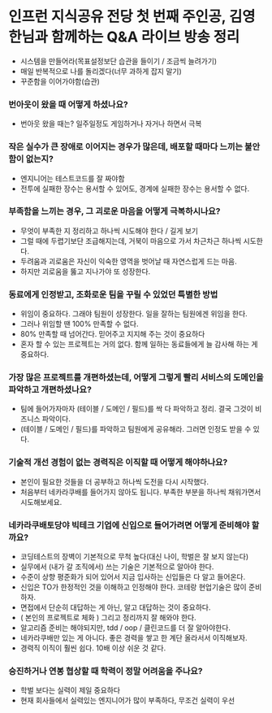 인프런 지식공유 전당 첫 번째 주인공, 
김영한님과 함께하는 Q&A 라이브 방송 정리
=======================================================================



- 시스템을 만들어라(목표설정보단 습관을 들이기 / 조금씩 늘려가기)
- 매일 반복적으로 나를 돌리겠다(너무 과하게 잡지 말기)
- 꾸준함을 이어가야함(습관)

### 번아웃이 왔을 때 어떻게 하셨나요?
- 번아웃 왔을 때는? 일주일정도 게임하거나 자거나 하면서 극복

### 작은 실수가 큰 장애로 이어지는 경우가 많은데, 배포할 때마다 느끼는 불안함이 없는지?
- 엔지니어는 테스트코드를 잘 짜야함
- 전투에 실패한 장수는 용서할 수 있어도, 경계에 실패한 장수는 용서할 수 없다.

### 부족함을 느끼는 경우, 그 괴로운 마음을 어떻게 극복하시나요?
- 무엇이 부족한 지 정리하고 하나씩 시도해야 한다 / 길게 보기
- 그럴 때에 두렵기보단 조급해지는데, 거북이 마음으로 가서 차근차근 하나씩 시도한다.
- 두려움과 괴로움은 자신이 익숙한 영역을 벗어날 때 자연스럽게 드는 마음.
- 하지만 괴로움을 뚫고 지나가야 또 성장한다.

### 동료에게 인정받고, 조화로운 팀을 꾸릴 수 있었던 특별한 방법
- 위임이 중요하다. 그래야 팀원이 성장한다. 일을 잘하는 팀원에겐 위임을 한다.
- 그러나 위임할 땐 100% 만족할 수 없다.
- 80% 만족할 때 넘어간다. 믿어주고 지지해 주는 것이 중요하다
- 혼자 할 수 있는 프로젝트는 거의 없다. 함께 일하는 동료들에게 늘 감사해 하는 게 중요하다.

### 가장 많은 프로젝트를 개편하셨는데, 어떻게 그렇게 빨리 서비스의 도메인을 파악하고 개편하셨나요?
- 팀에 들어가자마자 (테이블 / 도메인 / 필드)를 싹 다 파악하고 정리. 결국 그것이 비즈니스 파악이다.
- (테이블 / 도메인 / 필드)를 파악하고 팀원에게 공유해라. 그러면 인정도 받을 수 있다.

### 기술적 개선 경험이 없는 경력직은 이직할 때 어떻게 해야하나요?
- 본인이 필요한 것들을 더 공부하고 하나씩 도전을 다시 시작했다.
- 처음부터 네카라쿠배를 들어가지 않아도 됩니다. 부족한 부분을 하나씩 채워가면서 시도해보세요.

### 네카라쿠배토당야 빅테크 기업에 신입으로 들어가려면 어떻게 준비해야 할까요?
- 코딩테스트의 장벽이 기본적으로 무척 높다(대신 나이, 학벌은 잘 보지 않는다)
- 실무에서 (내가 갈 조직에서) 쓰는 기술은 기본적으로 알아야 한다.
- 수준이 상향 평준화가 되어 있어서 지금 입사하는 신입들은 다 알고 들어온다.
- 신입은 TO가 한정적인 것을 이해하고 인정해야 한다. 코테랑 현업기술은 많이 준비하자.
- 면접에서 단순히 대답하는 게 아닌, 알고 대답하는 것이 중요하다.
- ( 본인의 프로젝트로 체화 ) 그리고 정리까지 잘 해와야 한다.
- 알고리즘 준비는 해야되지만, tdd / oop / 클린코드를 더 잘 알아야한다.
- 네카라쿠배만 있는 게 아니다. 좋은 경력을 쌓고 한 계단 올라서서 이직해보자.
- 경력직 이직이 훨씬 쉽다. 10배 이상 쉬운 것 같다.

### 승진하거나 연봉 협상할 때 학력이 정말 어려움을 주나요?
- 학벌 보다는 실력이 제일 중요하다
- 현재 회사들에서 실력있는 엔지니어가 많이 부족하다, 무조건 실력이 우선
